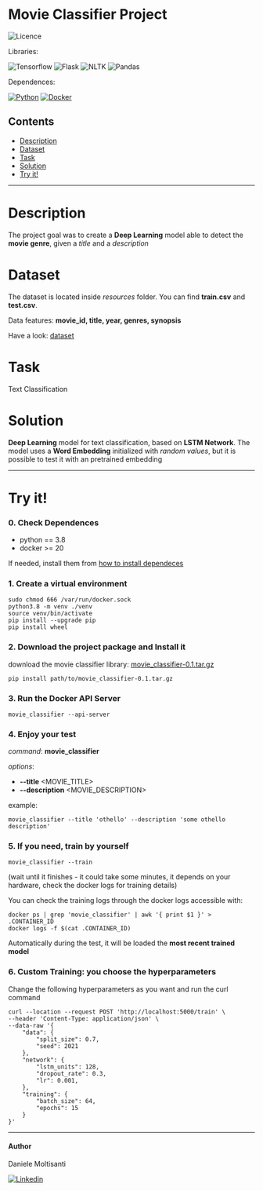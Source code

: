 # Movie Classifier Project

![Licence](https://img.shields.io/badge/Licence-MIT-orange)

Libraries: 

![Tensorflow](https://img.shields.io/badge/Tensorflow-2.5-brightgreen)
![Flask](https://img.shields.io/badge/Flask-2.0.1-brightgreen)
![NLTK](https://img.shields.io/badge/NLTK-3.6.2-brightgreen)
![Pandas](https://img.shields.io/badge/Pandas-1.2.4-brightgreen)

Dependences:

[![Python](https://img.shields.io/badge/Python-3.8-yellow)](https://github.com/daniele21/movie_classifier/blob/master/dependences.md)
[![Docker](https://img.shields.io/badge/Docker-20.10.5-blue)](https://github.com/daniele21/movie_classifier/blob/master/dependences.md)

## Contents
- [Description](#description)
- [Dataset](#dataset)
- [Task](#task)
- [Solution](#solution)
- [Try it!](#try-it)

------------------------

# Description
The project goal was to create a **Deep Learning** model able to detect the **movie genre**, given a *title* and a *description*

# Dataset
The dataset is located inside *resources* folder. You can find **train.csv** and **test.csv**.

Data features: **movie_id, title, year, genres, synopsis**

Have a look: [dataset](https://raw.githubusercontent.com/daniele21/movie_classifier/master/resources/test.csv)

# Task
Text Classification

# Solution
**Deep Learning** model for text classification, based on **LSTM Network**. The model uses a **Word Embedding** initialized with *random values*, but it is possible to test it with an pretrained embedding

------------------------

# Try it!

### 0. Check Dependences

- python == 3.8
- docker >= 20

If needed, install them from [how to install dependeces](https://github.com/daniele21/Genre_Detection/blob/master/dependences.md)

### 1. Create a virtual environment

    sudo chmod 666 /var/run/docker.sock
    python3.8 -m venv ./venv
    source venv/bin/activate
    pip install --upgrade pip
    pip install wheel

### 2. Download the project package and Install it
    
download the movie classifier library: [movie_classifier-0.1.tar.gz](https://drive.google.com/file/d/1Iqyjb5S_DAzXLlbMuvwIoylgojJ3O-ip/view?usp=sharing)
    
    pip install path/to/movie_classifier-0.1.tar.gz

### 3. Run the Docker API Server
    
    movie_classifier --api-server

### 4. Enjoy your test
   
*command*: **movie_classifier**

*options*:
- **--title** <MOVIE_TITLE>
- **--description** <MOVIE_DESCRIPTION>
  
example: 

    movie_classifier --title 'othello' --description 'some othello description'

### 5. If you need, train by yourself

    movie_classifier --train  
    
   (wait until it finishes - it could take some minutes, it depends on your hardware, check the docker logs for training details)

You can check the training logs through the docker logs accessible with:
    
    docker ps | grep 'movie_classifier' | awk '{ print $1 }' > .CONTAINER_ID
    docker logs -f $(cat .CONTAINER_ID) 

Automatically during the test, it will be loaded the **most recent trained model**

### 6. Custom Training: you choose the hyperparameters

Change the following hyperparameters as you want and run the curl command

    curl --location --request POST 'http://localhost:5000/train' \
    --header 'Content-Type: application/json' \
    --data-raw '{
        "data": {
            "split_size": 0.7,
            "seed": 2021
        },
        "network": {
            "lstm_units": 128,
            "dropout_rate": 0.3,
            "lr": 0.001,
        },
        "training": {
            "batch_size": 64,
            "epochs": 15
        }
    }'

------------------------



#### Author
Daniele Moltisanti

[![Linkedin](https://img.shields.io/badge/Linkedin-Daniele%20Moltisanti-blue)](https://www.linkedin.com/in/daniele-moltisanti/)

